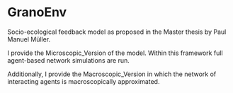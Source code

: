 # GranoEnv
Socio-ecological feedback model as proposed in the Master thesis by Paul Manuel Müller.

I provide the Microscopic_Version of the model. Within this framework full agent-based network simulations are run.

Additionally, I provide the Macroscopic_Version in which the network of interacting agents is macroscopically approximated.
